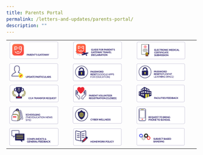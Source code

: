 ```yaml
---
title: Parents Portal
permalink: /letters-and-updates/parents-portal/
description: ""
---
```




|  	|  	|  	|
|---	|---	|---	|
|<a href="https://staging.dnfzur975cvj1.amplifyapp.com/letters-and-updates/Parents-Portal/parents-gateway/"><img style="width:85%" src="/images/pp1.png"></a>  	| <a href="https://staging.dnfzur975cvj1.amplifyapp.com/files/parentsgateway.pdf"><img style="width:85%" src="/images/pp2.png"></a> 	| <a href="https://staging.dnfzur975cvj1.amplifyapp.com/letters-and-updates/Parents-Portal/emc-submission/"><img style="width:85%" src="/images/pp3.png"></a> 	|
| <a href="https://form.gov.sg/#!/5cda56c17c72130017cef181"><img style="width:85%" src="/images/pp4.png"></a> 	| <a href="https://form.gov.sg/#!/5d229344bf829f00113c1876"><img style="width:85%" src="/images/pp5.png"></a> 	| <a href="https://staging.dnfzur975cvj1.amplifyapp.com/general-information/student-learning-space/"><img style="width:85%" src="/images/pp6.png"></a> 	|
| <a href="https://docs.google.com/forms/d/e/1FAIpQLScS-mYbpbEOTnMaNFgwqxZPVxz-B2WtQXGoo4rrOpMyNofCDw/viewform"><img style="width:85%" src="/images/pp7.png"></a> 	|  <a href="https://form.gov.sg/5e605d0b2a26c800116a2557"><img style="width:85%" src="/images/pp8.png"></a>	| <a href="https://docs.google.com/forms/d/e/1FAIpQLSdrUys5LYbSsdTiSq7QCn8cpaxFNiqQVYpKmIAWJhH5nsqEWw/viewform"><img style="width:85%" src="/images/pp9.png"></a> 	|
| <a href="https://schoolbag.sg/"><img style="width:85%" src="/images/pp10.png"></a> 	| <a href="https://www.moe.gov.sg/programmes/cyber-wellness"><img style="width:85%" src="/images/pp11.png"></a> 	| <a href="https://docs.google.com/forms/d/e/1FAIpQLSf9A8USg51RnrnVSgEQ_OwQYI9UhD_c-9e2JJf0loXc2FxH2g/viewform"><img style="width:85%" src="/images/pp12.png"></a> 	|
| <a href="https://docs.google.com/forms/d/e/1FAIpQLSewS7uZppTdyK4rbU0LCMDDyODnxhyvQAKhr1Oxqkzu3i3RbA/viewform"><img style="width:85%" src="/images/pp13.png"></a> 	| <a href="https://staging.dnfzur975cvj1.amplifyapp.com/files/School%20Homework%20Policy.pdf"><img style="width:85%" src="/images/pp14.png"></a> 	|  <a href="https://staging.dnfzur975cvj1.amplifyapp.com/files/MOE_Subject-Based_Banding.pdf"><img style="width:85%" src="/images/pp15.png"></a>	|